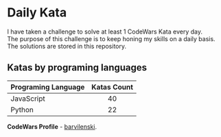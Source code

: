# Daily Kata

I have taken a challenge to solve at least 1 CodeWars Kata every day.  
The purpose of this challenge is to keep honing my skills on a daily basis.  
The solutions are stored in this repository.

## Katas by programing languages

| Programing Language | Katas Count |
| ------------------- | :---------: |
| JavaScript          |          40 |
| Python              |          22 |


**CodeWars Profile** - [barvilenski](https://www.codewars.com/users/vbarv24).
